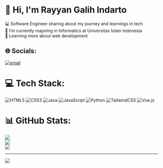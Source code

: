 # 👋 Hi, I'm Rayyan Galih Indarto
💻 Software Engineer sharing about my journey and learnings in tech<br>🏢 I’m currently majoring in Informatics at Universitas Islam Indonesia<br>💭 Learning more about web development


## 🌐 Socials:
[![email](https://img.shields.io/badge/Email-D14836?logo=gmail&logoColor=white)](mailto:rayyan.crazenex@gmail.com) 

# 💻 Tech Stack:
![HTML5](https://img.shields.io/badge/html5-%23E34F26.svg?style=for-the-badge&logo=html5&logoColor=white) ![CSS3](https://img.shields.io/badge/css3-%231572B6.svg?style=for-the-badge&logo=css3&logoColor=white) ![Java](https://img.shields.io/badge/java-%23ED8B00.svg?style=for-the-badge&logo=openjdk&logoColor=white) ![JavaScript](https://img.shields.io/badge/javascript-%23323330.svg?style=for-the-badge&logo=javascript&logoColor=%23F7DF1E) ![Python](https://img.shields.io/badge/python-3670A0?style=for-the-badge&logo=python&logoColor=ffdd54) ![TailwindCSS](https://img.shields.io/badge/tailwindcss-%2338B2AC.svg?style=for-the-badge&logo=tailwind-css&logoColor=white) ![Vue.js](https://img.shields.io/badge/vue.js-%2335495e.svg?style=for-the-badge&logo=vuedotjs&logoColor=%234FC08D)
# 📊 GitHub Stats:
![](https://github-readme-stats.vercel.app/api?username=Ryynghh&theme=dark&hide_border=false&include_all_commits=false&count_private=false)<br/>
![](https://nirzak-streak-stats.vercel.app/?user=Ryynghh&theme=dark&hide_border=false)<br/>
![](https://github-readme-stats.vercel.app/api/top-langs/?username=Ryynghh&theme=dark&hide_border=false&include_all_commits=false&count_private=false&layout=compact)

---
[![](https://visitcount.itsvg.in/api?id=Ryynghh&icon=0&color=0)](https://visitcount.itsvg.in)

<!-- Proudly created with GPRM ( https://gprm.itsvg.in ) -->
